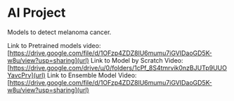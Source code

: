 # AI Project
Models to detect melanoma cancer.

Link to Pretrained models video: [https://drive.google.com/file/d/1OFzp4ZDZ8lU6mumu7iGVIDaoGD5K-w8u/view?usp=sharing](url)
Link to Model by Scratch Video: [https://drive.google.com/drive/u/0/folders/1cPf_8S4tmrvik0nzBJUTp9UUOYavcPrv](url)
Link to Ensemble Model Video: [https://drive.google.com/file/d/1OFzp4ZDZ8lU6mumu7iGVIDaoGD5K-w8u/view?usp=sharing](url)
